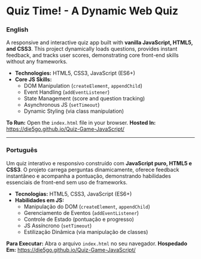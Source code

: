 # Quiz Time! - A Dynamic Web Quiz

### English

A responsive and interactive quiz app built with **vanilla JavaScript, HTML5, and CSS3**. This project dynamically loads questions, provides instant feedback, and tracks user scores, demonstrating core front-end skills without any frameworks.

* **Technologies:** HTML5, CSS3, JavaScript (ES6+)
* **Core JS Skills:**
    * DOM Manipulation (`createElement`, `appendChild`)
    * Event Handling (`addEventListener`)
    * State Management (score and question tracking)
    * Asynchronous JS (`setTimeout`)
    * Dynamic Styling (via class manipulation)

**To Run:** Open the `index.html` file in your browser.
**Hosted In:** https://die5go.github.io/Quiz-Game-JavaScript/

---

### Português

Um quiz interativo e responsivo construído com **JavaScript puro, HTML5 e CSS3**. O projeto carrega perguntas dinamicamente, oferece feedback instantâneo e acompanha a pontuação, demonstrando habilidades essenciais de front-end sem uso de frameworks.

* **Tecnologias:** HTML5, CSS3, JavaScript (ES6+)
* **Habilidades em JS:**
    * Manipulação do DOM (`createElement`, `appendChild`)
    * Gerenciamento de Eventos (`addEventListener`)
    * Controle de Estado (pontuação e progresso)
    * JS Assíncrono (`setTimeout`)
    * Estilização Dinâmica (via manipulação de classes)

**Para Executar:** Abra o arquivo `index.html` no seu navegador.
**Hospedado Em:** https://die5go.github.io/Quiz-Game-JavaScript/
